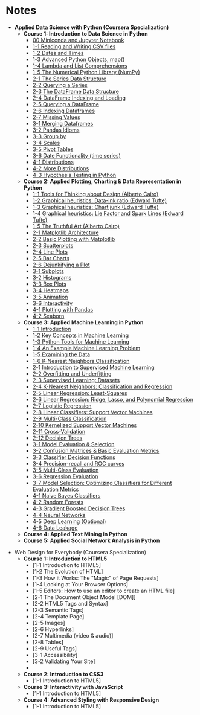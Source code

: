# Notes

- **Applied Data Science with Python (Coursera Specialization)**
  * **Course 1: Introduction to Data Science in Python**
    + [00 Miniconda and Jupyter Notebook](https://github.com/siyinghan/Notes/blob/master/Applied%20Data%20Science%20with%20Python%20(Coursera%20Specialization)/01%20Introduction%20to%20Data%20Science%20in%20Python/00%20Miniconda%20and%20Jupyter%20Notebook.md)
    + [1-1 Reading and Writing CSV files](https://github.com/siyinghan/Notes/blob/master/Applied%20Data%20Science%20with%20Python%20(Coursera%20Specialization)/01%20Introduction%20to%20Data%20Science%20in%20Python/1-1%20Reading%20and%20Writing%20CSV%20files.md)
    + [1-2 Dates and Times](https://github.com/siyinghan/Notes/blob/master/Applied%20Data%20Science%20with%20Python%20(Coursera%20Specialization)/01%20Introduction%20to%20Data%20Science%20in%20Python/1-2%20Dates%20and%20Times.md)
    + [1-3 Advanced Python Objects, map()](https://github.com/siyinghan/Notes/blob/master/Applied%20Data%20Science%20with%20Python%20(Coursera%20Specialization)/01%20Introduction%20to%20Data%20Science%20in%20Python/1-3%20Advanced%20Python%20Objects%2C%20map().md)
    + [1-4 Lambda and List Comprehensions](https://github.com/siyinghan/Notes/blob/master/Applied%20Data%20Science%20with%20Python%20(Coursera%20Specialization)/01%20Introduction%20to%20Data%20Science%20in%20Python/1-4%20Lambda%20and%20List%20Comprehensions.md)
    + [1-5 The Numerical Python Library (NumPy)](https://github.com/siyinghan/Notes/blob/master/Applied%20Data%20Science%20with%20Python%20(Coursera%20Specialization)/01%20Introduction%20to%20Data%20Science%20in%20Python/1-5%20The%20Numerical%20Python%20Library%20(NumPy).md)
    + [2-1 The Series Data Structure](https://github.com/siyinghan/Notes/blob/master/Applied%20Data%20Science%20with%20Python%20(Coursera%20Specialization)/01%20Introduction%20to%20Data%20Science%20in%20Python/2-1%20The%20Series%20Data%20Structure.md)
    + [2-2 Querying a Series](https://github.com/siyinghan/Notes/blob/master/Applied%20Data%20Science%20with%20Python%20(Coursera%20Specialization)/01%20Introduction%20to%20Data%20Science%20in%20Python/2-2%20Querying%20a%20Series.md)
    + [2-3 The DataFrame Data Structure](https://github.com/siyinghan/Notes/blob/master/Applied%20Data%20Science%20with%20Python%20(Coursera%20Specialization)/01%20Introduction%20to%20Data%20Science%20in%20Python/2-3%20The%20DataFrame%20Data%20Structure.md)
    + [2-4 DataFrame Indexing and Loading](https://github.com/siyinghan/Notes/blob/master/Applied%20Data%20Science%20with%20Python%20(Coursera%20Specialization)/01%20Introduction%20to%20Data%20Science%20in%20Python/2-4%20DataFrame%20Indexing%20and%20Loading.md)
    + [2-5 Querying a DataFrame](https://github.com/siyinghan/Notes/blob/master/Applied%20Data%20Science%20with%20Python%20(Coursera%20Specialization)/01%20Introduction%20to%20Data%20Science%20in%20Python/2-5%20Querying%20a%20DataFrame.md)
    + [2-6 Indexing Dataframes](https://github.com/siyinghan/Notes/blob/master/Applied%20Data%20Science%20with%20Python%20(Coursera%20Specialization)/01%20Introduction%20to%20Data%20Science%20in%20Python/2-6%20Indexing%20Dataframes.md)
    + [2-7 Missing Values](https://github.com/siyinghan/Notes/blob/master/Applied%20Data%20Science%20with%20Python%20(Coursera%20Specialization)/01%20Introduction%20to%20Data%20Science%20in%20Python/2-7%20Missing%20Values.md)
    + [3-1 Merging Dataframes](https://github.com/siyinghan/Notes/blob/master/Applied%20Data%20Science%20with%20Python%20(Coursera%20Specialization)/01%20Introduction%20to%20Data%20Science%20in%20Python/3-1%20Merging%20Dataframes.md)
    + [3-2 Pandas Idioms](https://github.com/siyinghan/Notes/blob/master/Applied%20Data%20Science%20with%20Python%20(Coursera%20Specialization)/01%20Introduction%20to%20Data%20Science%20in%20Python/3-2%20Pandas%20Idioms.md)
    + [3-3 Group by](https://github.com/siyinghan/Notes/blob/master/Applied%20Data%20Science%20with%20Python%20(Coursera%20Specialization)/01%20Introduction%20to%20Data%20Science%20in%20Python/3-3%20Group%20by.md)
    + [3-4 Scales](https://github.com/siyinghan/Notes/blob/master/Applied%20Data%20Science%20with%20Python%20(Coursera%20Specialization)/01%20Introduction%20to%20Data%20Science%20in%20Python/3-4%20Scales.md)
    + [3-5 Pivot Tables](https://github.com/siyinghan/Notes/blob/master/Applied%20Data%20Science%20with%20Python%20(Coursera%20Specialization)/01%20Introduction%20to%20Data%20Science%20in%20Python/3-5%20Pivot%20Tables.md)
    + [3-6 Date Functionality (time series)](https://github.com/siyinghan/Notes/blob/master/Applied%20Data%20Science%20with%20Python%20(Coursera%20Specialization)/01%20Introduction%20to%20Data%20Science%20in%20Python/3-6%20Date%20Functionality%20(time%20series).md)
    + [4-1 Distributions](https://github.com/siyinghan/Notes/blob/master/Applied%20Data%20Science%20with%20Python%20(Coursera%20Specialization)/01%20Introduction%20to%20Data%20Science%20in%20Python/4-1%20Distributions.md)
    + [4-2 More Distributions](https://github.com/siyinghan/Notes/blob/master/Applied%20Data%20Science%20with%20Python%20(Coursera%20Specialization)/01%20Introduction%20to%20Data%20Science%20in%20Python/4-2%20More%20Distributions.md)
    + [4-3 Hypothesis Testing in Python](https://github.com/siyinghan/Notes/blob/master/Applied%20Data%20Science%20with%20Python%20(Coursera%20Specialization)/01%20Introduction%20to%20Data%20Science%20in%20Python/4-3%20Hypothesis%20Testing%20in%20Python.md)
  * **Course 2: Applied Plotting, Charting & Data Representation in Python**
    + [1-1 Tools for Thinking about Design (Alberto Cairo)](https://github.com/siyinghan/Notes/blob/master/Applied%20Data%20Science%20with%20Python%20(Coursera%20Specialization)/02%20Applied%20Plotting%2C%20Charting%20%26%20Data%20Representation%20in%20Python/1-1%20Tools%20for%20Thinking%20about%20Design%20(Alberto%20Cairo).md)
    + [1-2 Graphical heuristics: Data-ink ratio (Edward Tufte)](https://github.com/siyinghan/Notes/blob/master/Applied%20Data%20Science%20with%20Python%20(Coursera%20Specialization)/02%20Applied%20Plotting%2C%20Charting%20%26%20Data%20Representation%20in%20Python/1-2%20Graphical%20heuristics%20-%20Data-ink%20ratio%20(Edward%20Tufte).md)
    + [1-3 Graphical heuristics: Chart junk (Edward Tufte)](https://github.com/siyinghan/Notes/blob/master/Applied%20Data%20Science%20with%20Python%20(Coursera%20Specialization)/02%20Applied%20Plotting%2C%20Charting%20%26%20Data%20Representation%20in%20Python/1-3%20Graphical%20heuristics%20-%20Chart%20junk%20(Edward%20Tufte).md)
    + [1-4 Graphical heuristics: Lie Factor and Spark Lines (Edward Tufte)](https://github.com/siyinghan/Notes/blob/master/Applied%20Data%20Science%20with%20Python%20(Coursera%20Specialization)/02%20Applied%20Plotting%2C%20Charting%20%26%20Data%20Representation%20in%20Python/1-4%20Graphical%20heuristics%20-%20Lie%20Factor%20and%20Spark%20Lines%20(Edward%20Tufte).md)
    + [1-5 The Truthful Art (Alberto Cairo)](https://github.com/siyinghan/Notes/blob/master/Applied%20Data%20Science%20with%20Python%20(Coursera%20Specialization)/02%20Applied%20Plotting%2C%20Charting%20%26%20Data%20Representation%20in%20Python/1-5%20The%20Truthful%20Art%20(Alberto%20Cairo).md)
    + [2-1 Matplotlib Architecture](https://github.com/siyinghan/Notes/blob/master/Applied%20Data%20Science%20with%20Python%20(Coursera%20Specialization)/02%20Applied%20Plotting%2C%20Charting%20%26%20Data%20Representation%20in%20Python/2-1%20Matplotlib%20Architecture.md)
    + [2-2 Basic Plotting with Matplotlib](https://github.com/siyinghan/Notes/blob/master/Applied%20Data%20Science%20with%20Python%20(Coursera%20Specialization)/02%20Applied%20Plotting%2C%20Charting%20%26%20Data%20Representation%20in%20Python/2-2%20Basic%20Plotting%20with%20Matplotlib.md)
    + [2-3 Scatterplots](https://github.com/siyinghan/Notes/blob/master/Applied%20Data%20Science%20with%20Python%20(Coursera%20Specialization)/02%20Applied%20Plotting%2C%20Charting%20%26%20Data%20Representation%20in%20Python/2-3%20Scatterplots.md)
    + [2-4 Line Plots](https://github.com/siyinghan/Notes/blob/master/Applied%20Data%20Science%20with%20Python%20(Coursera%20Specialization)/02%20Applied%20Plotting%2C%20Charting%20%26%20Data%20Representation%20in%20Python/2-4%20Line%20Plots.md)
    + [2-5 Bar Charts](https://github.com/siyinghan/Notes/blob/master/Applied%20Data%20Science%20with%20Python%20(Coursera%20Specialization)/02%20Applied%20Plotting%2C%20Charting%20%26%20Data%20Representation%20in%20Python/2-5%20Bar%20Charts.md)
    + [2-6 Dejunkifying a Plot](https://github.com/siyinghan/Notes/blob/master/Applied%20Data%20Science%20with%20Python%20(Coursera%20Specialization)/02%20Applied%20Plotting%2C%20Charting%20%26%20Data%20Representation%20in%20Python/2-6%20Dejunkifying%20a%20Plot.md)
    + [3-1 Subplots](https://github.com/siyinghan/Notes/blob/master/Applied%20Data%20Science%20with%20Python%20(Coursera%20Specialization)/02%20Applied%20Plotting%2C%20Charting%20%26%20Data%20Representation%20in%20Python/3-1%20Subplots.md)
    + [3-2 Histograms](https://github.com/siyinghan/Notes/blob/master/Applied%20Data%20Science%20with%20Python%20(Coursera%20Specialization)/02%20Applied%20Plotting%2C%20Charting%20%26%20Data%20Representation%20in%20Python/3-2%20Histograms.md)
    + [3-3 Box Plots](https://github.com/siyinghan/Notes/blob/master/Applied%20Data%20Science%20with%20Python%20(Coursera%20Specialization)/02%20Applied%20Plotting%2C%20Charting%20%26%20Data%20Representation%20in%20Python/3-3%20Box%20Plots.md)
    + [3-4 Heatmaps](https://github.com/siyinghan/Notes/blob/master/Applied%20Data%20Science%20with%20Python%20(Coursera%20Specialization)/02%20Applied%20Plotting%2C%20Charting%20%26%20Data%20Representation%20in%20Python/3-4%20Heatmaps.md)
    + [3-5 Animation](https://github.com/siyinghan/Notes/blob/master/Applied%20Data%20Science%20with%20Python%20(Coursera%20Specialization)/02%20Applied%20Plotting%2C%20Charting%20%26%20Data%20Representation%20in%20Python/3-5%20Animation.md)
    + [3-6 Interactivity](https://github.com/siyinghan/Notes/blob/master/Applied%20Data%20Science%20with%20Python%20(Coursera%20Specialization)/02%20Applied%20Plotting%2C%20Charting%20%26%20Data%20Representation%20in%20Python/3-6%20Interactivity.md)
    + [4-1 Plotting with Pandas](https://github.com/siyinghan/Notes/blob/master/Applied%20Data%20Science%20with%20Python%20(Coursera%20Specialization)/02%20Applied%20Plotting%2C%20Charting%20%26%20Data%20Representation%20in%20Python/4-1%20Plotting%20with%20Pandas.md)
    + [4-2 Seaborn](https://github.com/siyinghan/Notes/blob/master/Applied%20Data%20Science%20with%20Python%20(Coursera%20Specialization)/02%20Applied%20Plotting%2C%20Charting%20%26%20Data%20Representation%20in%20Python/4-2%20Seaborn.md)
  * **Course 3: Applied Machine Learning in Python**
    + [1-1 Introduction](https://github.com/siyinghan/Notes/blob/master/Applied%20Data%20Science%20with%20Python%20(Coursera%20Specialization)/03%20Applied%20Machine%20Learning%20in%20Python/1-1%20Introduction.md)
    + [1-2 Key Concepts in Machine Learning](https://github.com/siyinghan/Notes/blob/master/Applied%20Data%20Science%20with%20Python%20(Coursera%20Specialization)/03%20Applied%20Machine%20Learning%20in%20Python/1-2%20Key%20Concepts%20in%20Machine%20Learning.md)
    + [1-3 Python Tools for Machine Learning](https://github.com/siyinghan/Notes/blob/master/Applied%20Data%20Science%20with%20Python%20(Coursera%20Specialization)/03%20Applied%20Machine%20Learning%20in%20Python/1-3%20Python%20Tools%20for%20Machine%20Learning.md)
    + [1-4 An Example Machine Learning Problem](https://github.com/siyinghan/Notes/blob/master/Applied%20Data%20Science%20with%20Python%20(Coursera%20Specialization)/03%20Applied%20Machine%20Learning%20in%20Python/1-4%20An%20Example%20Machine%20Learning%20Problem.md)
    + [1-5 Examining the Data](https://github.com/siyinghan/Notes/blob/master/Applied%20Data%20Science%20with%20Python%20(Coursera%20Specialization)/03%20Applied%20Machine%20Learning%20in%20Python/1-5%20Examining%20the%20Data.md)
    + [1-6 K-Nearest Neighbors Classification](https://github.com/siyinghan/Notes/blob/master/Applied%20Data%20Science%20with%20Python%20(Coursera%20Specialization)/03%20Applied%20Machine%20Learning%20in%20Python/1-6%20K-Nearest%20Neighbors%20Classification.md)
    + [2-1 Introduction to Supervised Machine Learning](https://github.com/siyinghan/Notes/blob/master/Applied%20Data%20Science%20with%20Python%20(Coursera%20Specialization)/03%20Applied%20Machine%20Learning%20in%20Python/2-01%20Introduction%20to%20Supervised%20Machine%20Learning.md)
    + [2-2 Overfitting and Underfitting](https://github.com/siyinghan/Notes/blob/master/Applied%20Data%20Science%20with%20Python%20(Coursera%20Specialization)/03%20Applied%20Machine%20Learning%20in%20Python/2-02%20Overfitting%20and%20Underfitting.md)
    + [2-3 Supervised Learning: Datasets](https://github.com/siyinghan/Notes/blob/master/Applied%20Data%20Science%20with%20Python%20(Coursera%20Specialization)/03%20Applied%20Machine%20Learning%20in%20Python/2-03%20Supervised%20Learning%20-%20Datasets.md)
    + [2-4 K-Nearest Neighbors: Classification and Regression](https://github.com/siyinghan/Notes/blob/master/Applied%20Data%20Science%20with%20Python%20(Coursera%20Specialization)/03%20Applied%20Machine%20Learning%20in%20Python/2-04%20K-Nearest%20Neighbors%20-%20Classification%20and%20Regression.md)
    + [2-5 Linear Regression: Least-Squares](https://github.com/siyinghan/Notes/blob/master/Applied%20Data%20Science%20with%20Python%20(Coursera%20Specialization)/03%20Applied%20Machine%20Learning%20in%20Python/2-05%20Linear%20Regression%20-%20Least-Squares.md)
    + [2-6 Linear Regression: Ridge, Lasso, and Polynomial Regression](https://github.com/siyinghan/Notes/blob/master/Applied%20Data%20Science%20with%20Python%20(Coursera%20Specialization)/03%20Applied%20Machine%20Learning%20in%20Python/2-06%20Linear%20Regression%20-%20Ridge%2C%20Lasso%2C%20and%20Polynomial%20Regression.md)
    + [2-7 Logistic Regression](https://github.com/siyinghan/Notes/blob/master/Applied%20Data%20Science%20with%20Python%20(Coursera%20Specialization)/03%20Applied%20Machine%20Learning%20in%20Python/2-07%20Logistic%20Regression.md)
    + [2-8 Linear Classifiers: Support Vector Machines](https://github.com/siyinghan/Notes/blob/master/Applied%20Data%20Science%20with%20Python%20(Coursera%20Specialization)/03%20Applied%20Machine%20Learning%20in%20Python/2-08%20Linear%20Classifiers%20-%20Support%20Vector%20Machines.md)
    + [2-9 Multi-Class Classification](https://github.com/siyinghan/Notes/blob/master/Applied%20Data%20Science%20with%20Python%20(Coursera%20Specialization)/03%20Applied%20Machine%20Learning%20in%20Python/2-09%20Multi-Class%20Classification.md)
    + [2-10 Kernelized Support Vector Machines](https://github.com/siyinghan/Notes/blob/master/Applied%20Data%20Science%20with%20Python%20(Coursera%20Specialization)/03%20Applied%20Machine%20Learning%20in%20Python/2-10%20Kernelized%20Support%20Vector%20Machines.md)
    + [2-11 Cross-Validation](https://github.com/siyinghan/Notes/blob/master/Applied%20Data%20Science%20with%20Python%20(Coursera%20Specialization)/03%20Applied%20Machine%20Learning%20in%20Python/2-11%20Cross-Validation.md)
    + [2-12 Decision Trees](https://github.com/siyinghan/Notes/blob/master/Applied%20Data%20Science%20with%20Python%20(Coursera%20Specialization)/03%20Applied%20Machine%20Learning%20in%20Python/2-12%20Decision%20Trees.md)
    + [3-1 Model Evaluation & Selection](https://github.com/siyinghan/Notes/blob/master/Applied%20Data%20Science%20with%20Python%20(Coursera%20Specialization)/03%20Applied%20Machine%20Learning%20in%20Python/3-1%20Model%20Evaluation%20%26%20Selection.md)
    + [3-2 Confusion Matrices & Basic Evaluation Metrics](https://github.com/siyinghan/Notes/blob/master/Applied%20Data%20Science%20with%20Python%20(Coursera%20Specialization)/03%20Applied%20Machine%20Learning%20in%20Python/3-2%20Confusion%20Matrices%20%26%20Basic%20Evaluation%20Metrics.md)
    + [3-3 Classifier Decision Functions](https://github.com/siyinghan/Notes/blob/master/Applied%20Data%20Science%20with%20Python%20(Coursera%20Specialization)/03%20Applied%20Machine%20Learning%20in%20Python/3-3%20Classifier%20Decision%20Functions.md)
    + [3-4 Precision-recall and ROC curves](https://github.com/siyinghan/Notes/blob/master/Applied%20Data%20Science%20with%20Python%20(Coursera%20Specialization)/03%20Applied%20Machine%20Learning%20in%20Python/3-4%20Precision-recall%20and%20ROC%20curves.md)
    + [3-5 Multi-Class Evaluation](https://github.com/siyinghan/Notes/blob/master/Applied%20Data%20Science%20with%20Python%20(Coursera%20Specialization)/03%20Applied%20Machine%20Learning%20in%20Python/3-5%20Multi-Class%20Evaluation.md)
    + [3-6 Regression Evaluation](https://github.com/siyinghan/Notes/blob/master/Applied%20Data%20Science%20with%20Python%20(Coursera%20Specialization)/03%20Applied%20Machine%20Learning%20in%20Python/3-6%20Regression%20Evaluation.md)
    + [3-7 Model Selection: Optimizing Classifiers for Different Evaluation Metrics](https://github.com/siyinghan/Notes/blob/master/Applied%20Data%20Science%20with%20Python%20(Coursera%20Specialization)/03%20Applied%20Machine%20Learning%20in%20Python/3-7%20Model%20Selection%20-%20Optimizing%20Classifiers%20for%20Different%20Evaluation%20Metrics.md)
    + [4-1 Naive Bayes Classifiers](https://github.com/siyinghan/Notes/blob/master/Applied%20Data%20Science%20with%20Python%20(Coursera%20Specialization)/03%20Applied%20Machine%20Learning%20in%20Python/4-1%20Naive%20Bayes%20Classifiers.md)
    + [4-2 Random Forests](https://github.com/siyinghan/Notes/blob/master/Applied%20Data%20Science%20with%20Python%20(Coursera%20Specialization)/03%20Applied%20Machine%20Learning%20in%20Python/4-2%20Random%20Forests.md)
    + [4-3 Gradient Boosted Decision Trees](https://github.com/siyinghan/Notes/blob/master/Applied%20Data%20Science%20with%20Python%20(Coursera%20Specialization)/03%20Applied%20Machine%20Learning%20in%20Python/4-3%20Gradient%20Boosted%20Decision%20Trees.md)
    + [4-4 Neural Networks](https://github.com/siyinghan/Notes/blob/master/Applied%20Data%20Science%20with%20Python%20(Coursera%20Specialization)/03%20Applied%20Machine%20Learning%20in%20Python/4-4%20Neural%20Networks.md)
    + [4-5 Deep Learning (Optional)](https://github.com/siyinghan/Notes/blob/master/Applied%20Data%20Science%20with%20Python%20(Coursera%20Specialization)/03%20Applied%20Machine%20Learning%20in%20Python/4-5%20Deep%20Learning%20(Optional).md)
    + [4-6 Data Leakage](https://github.com/siyinghan/Notes/blob/master/Applied%20Data%20Science%20with%20Python%20(Coursera%20Specialization)/03%20Applied%20Machine%20Learning%20in%20Python/4-6%20Data%20Leakage.md)
  * **Course 4: Applied Text Mining in Python**
  * **Course 5: Applied Social Network Analysis in Python**

* Web Design for Everybody (Coursera Specialization)
  + **Course 1: Introduction to HTML5**
    - [1-1 Introduction to HTML5]
    - [1-2 The Evolution of HTML]
    - [1-3 How it Works: The "Magic" of Page Requests]
    - [1-4 Looking at Your Browser Options]
    - [1-5 Editors: How to use an editor to create an HTML file]
    - [2-1 The Document Object Model [DOM]]
    - [2-2 HTML5 Tags and Syntax]
    - [2-3 Semantic Tags]
    - [2-4 Template Page]
    - [2-5 Images]
    - [2-6 Hyperlinks]
    - [2-7 Multimedia (video & audio)]
    - [2-8 Tables]
    - [2-9 Useful Tags]
    - [3-1 Accessibility]
    - [3-2 Validating Your Site]
    - 
  + **Course 2: Introduction to CSS3**
    - [1-1 Introduction to HTML5]
  + **Course 3: Interactivity with JavaScript**
    - [1-1 Introduction to HTML5]
  + **Course 4: Advanced Styling with Responsive Design**
    - [1-1 Introduction to HTML5]